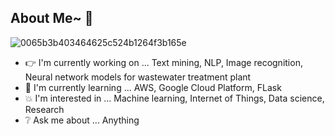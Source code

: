 ## About Me~ :muscle:

![0065b3b403464625c524b1264f3b165e](https://user-images.githubusercontent.com/45563371/88962170-a585ce00-d2d8-11ea-8b71-3c014f8925d8.gif)

- :point_right: I'm currently working on ... Text mining, NLP, Image recognition, Neural network models for wastewater treatment plant
- :information_desk_person: I'm currently learning ... AWS, Google Cloud Platform, FLask
- :boom: I'm interested in ... Machine learning, Internet of Things, Data science, Research
- :grey_question: Ask me about ... Anything

